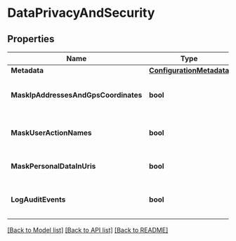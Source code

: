 # DataPrivacyAndSecurity

## Properties

Name | Type | Description | Notes
------------ | ------------- | ------------- | -------------
**Metadata** | [**ConfigurationMetadata**](ConfigurationMetadata.md) |  | [optional] 
**MaskIpAddressesAndGpsCoordinates** | **bool** | Mask IP addresses and GPS coordinates enabled/disabled. | 
**MaskUserActionNames** | **bool** | Mask user action names (Web applications only) enabled/disabled. | 
**MaskPersonalDataInUris** | **bool** | Mask personal data in URIs enabled/disabled. | 
**LogAuditEvents** | **bool** | The audit logging is enabled (&#x60;true&#x60;) or disabled (&#x60;false&#x60;). | [optional] 

[[Back to Model list]](../README.md#documentation-for-models) [[Back to API list]](../README.md#documentation-for-api-endpoints) [[Back to README]](../README.md)


